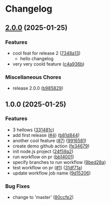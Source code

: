 # Changelog

## [2.0.0](https://github.com/yousef8/learn-github-actions/compare/v1.0.0...v2.0.0) (2025-01-25)

### Features

* cool feat for release 2 ([7348a13](https://github.com/yousef8/learn-github-actions/commit/7348a13e35bddfb9353b42b49e8fac660fd9f2e2))
  * hello changelog
* very very coold feature ([c4a936b](https://github.com/yousef8/learn-github-actions/commit/c4a936bf212813f35a21050aef88397a81437945))

### Miscellaneous Chores

* release 2.0.0 ([b985829](https://github.com/yousef8/learn-github-actions/commit/b985829973a5d92cf7fba06b016b14d1341b5b52))

## 1.0.0 (2025-01-25)

### Features

* 3 hellows ([331481c](https://github.com/yousef8/learn-github-actions/commit/331481c77fb63d0b225507ed4fa27d7cb24c7cef))
* add first release ([#4](https://github.com/yousef8/learn-github-actions/issues/4)) ([b81d844](https://github.com/yousef8/learn-github-actions/commit/b81d8440f9f245742518964d00b360fb5ea28147))
* another cool feature ([#7](https://github.com/yousef8/learn-github-actions/issues/7)) ([9916581](https://github.com/yousef8/learn-github-actions/commit/99165814cec3572284b38f6aed51dc1e56f2eadc))
* create demo github action ([fe34679](https://github.com/yousef8/learn-github-actions/commit/fe3467905a2a08545a3def50820416935ee84d55))
* init node.js project ([24f59a2](https://github.com/yousef8/learn-github-actions/commit/24f59a28fb6a1ac391cd82c53c0d862550c6b398))
* run workflow on pr ([bb14001](https://github.com/yousef8/learn-github-actions/commit/bb14001979e6668377d65b7fdb2fd674e518f94f))
* specify branches to run workflow ([9bed28a](https://github.com/yousef8/learn-github-actions/commit/9bed28af73dc7fb7b8c6466999dc09854b774d1c))
* test workflow on pr ([#1](https://github.com/yousef8/learn-github-actions/issues/1)) ([31df71a](https://github.com/yousef8/learn-github-actions/commit/31df71ab79f245664c005a79a63d6222f675f7db))
* update workflow job name ([9d15206](https://github.com/yousef8/learn-github-actions/commit/9d15206f3916f4588fff7f8ecdc0584c4955e35b))

### Bug Fixes

* change to 'master' ([80ccfe2](https://github.com/yousef8/learn-github-actions/commit/80ccfe21de6ef4a99ed4cbd29781258a2c45432b))
